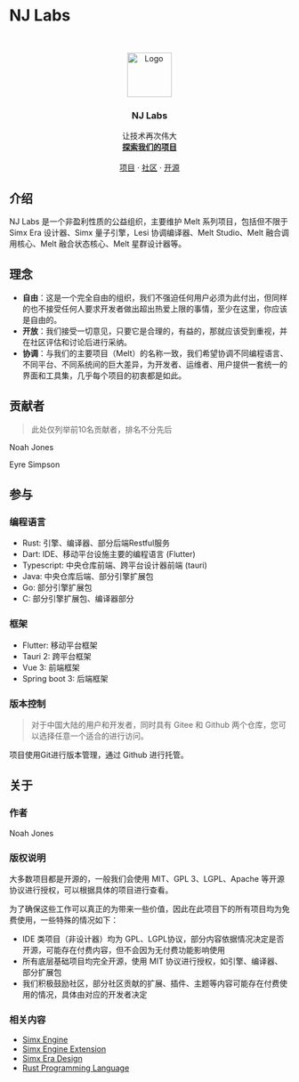 # NJ Labs

<br />

<p align="center">
  <a href="https://github.com/zhaoswen/simx-engine/">
    <img src="runner/resource/SimxIcon.png" alt="Logo" width="80" height="80">
  </a>

<h3 align="center">NJ Labs</h3>
  <p align="center">
    让技术再次伟大
    <br />
    <a href="http://pro.zhaosw.site/docs/engine/quick-start"><strong>探索我们的项目</strong></a>
    <br />
    <br />
    <a href="https://github.com/zhaoswen/simx-engine">项目</a>
     · 
    <a href="https://github.com/zhaoswen/simx-engine/issues">社区</a>
     · 
    <a href="https://github.com/zhaoswen/simx-engine/issues">开源</a>
  </p>

## 介绍

NJ Labs 是一个非盈利性质的公益组织，主要维护 Melt 系列项目，包括但不限于 Simx Era 设计器、Simx 量子引擎，Lesi 协调编译器、Melt Studio、Melt 融合调用核心、Melt 融合状态核心、Melt 星群设计器等。

## 理念

- **自由**：这是一个完全自由的组织，我们不强迫任何用户必须为此付出，但同样的也不接受任何人要求开发者做出超出热爱上限的事情，至少在这里，你应该是自由的。
- **开放**：我们接受一切意见，只要它是合理的，有益的，那就应该受到重视，并在社区评估和讨论后进行采纳。
- **协调**：与我们的主要项目（Melt）的名称一致，我们希望协调不同编程语言、不同平台、不同系统间的巨大差异，为开发者、运维者、用户提供一套统一的界面和工具集，几乎每个项目的初衷都是如此。

## 贡献者

> 此处仅列举前10名贡献者，排名不分先后

Noah Jones

Eyre Simpson

## 参与

### 编程语言

- Rust: 引擎、编译器、部分后端Restful服务
- Dart: IDE、移动平台设施主要的编程语言 (Flutter)
- Typescript: 中央仓库前端、跨平台设计器前端 (tauri)
- Java: 中央仓库后端、部分引擎扩展包
- Go: 部分引擎扩展包
- C: 部分引擎扩展包、编译器部分

### 框架

- Flutter: 移动平台框架
- Tauri 2: 跨平台框架
- Vue 3: 前端框架
- Spring boot 3: 后端框架

### 版本控制

> 对于中国大陆的用户和开发者，同时具有 Gitee 和 Github 两个仓库，您可以选择任意一个适合的进行访问。

项目使用Git进行版本管理，通过 Github 进行托管。

## 关于

### 作者

Noah Jones

### 版权说明

大多数项目都是开源的，一般我们会使用 MIT、GPL 3、LGPL、Apache 等开源协议进行授权，可以根据具体的项目进行查看。

为了确保这些工作可以真正的为带来一些价值，因此在此项目下的所有项目均为免费使用，一些特殊的情况如下：

- IDE 类项目（非设计器）均为 GPL、LGPL协议，部分内容依据情况决定是否开源，可能存在付费内容，但不会因为无付费功能影响使用
- 所有底层基础项目均完全开源，使用 MIT 协议进行授权，如引擎、编译器、部分扩展包
- 我们积极鼓励社区，部分社区贡献的扩展、插件、主题等内容可能存在付费使用的情况，具体由对应的开发者决定

### 相关内容

- [Simx Engine](https://github.com/zhaoswen/simx-engine)
- [Simx Engine Extension](https://github.com/zhaoswen/simx-engine-extension)
- [Simx Era Design](https://github.com/zhaoswen/simx-era-design)
- [Rust Programming Language](https://www.rust-lang.org/)